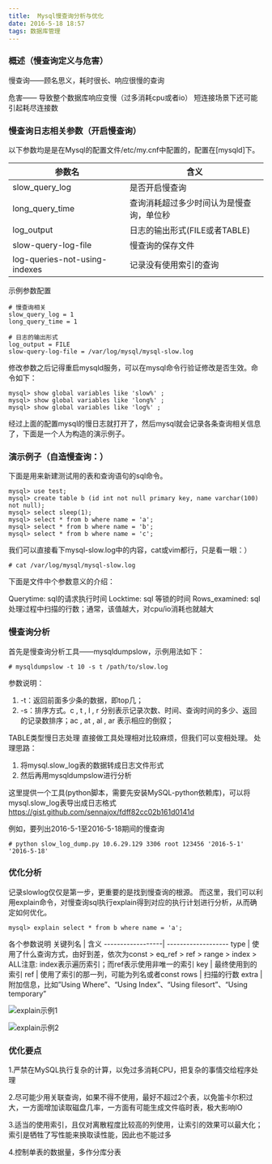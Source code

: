 ```yaml
---
title:  Mysql慢查询分析与优化
date: 2016-5-18 18:57
tags: 数据库管理
---
```


### 概述（慢查询定义与危害） ###
慢查询——顾名思义，耗时很长、响应很慢的查询

危害——
导致整个数据库响应变慢（过多消耗cpu或者io）
短连接场景下还可能引起耗尽连接数


### 慢查询日志相关参数（开启慢查询） ###
以下参数均是是在Mysql的配置文件/etc/my.cnf中配置的，配置在[mysqld]下。

参数名            |   	含义
---------------|------------------
slow_query_log	| 是否开启慢查询
long_query_time	| 查询消耗超过多少时间认为是慢查询，单位秒
log_output	|   日志的输出形式(FILE或者TABLE)
slow-query-log-file |	慢查询的保存文件
log-queries-not-using-indexes	      |   记录没有使用索引的查询

示例参数配置

```
# 慢查询相关
slow_query_log = 1
long_query_time = 1

# 日志的输出形式
log_output = FILE
slow-query-log-file = /var/log/mysql/mysql-slow.log

```

修改参数之后记得重启mysqld服务，可以在mysql命令行验证修改是否生效。命令如下：

```
mysql> show global variables like 'slow%' ;
mysql> show global variables like 'long%' ;
mysql> show global variables like 'log%' ;
```

经过上面的配置mysql的慢日志就打开了，然后mysql就会记录各条查询相关信息了，下面是一个人为构造的演示例子。

### 演示例子（自造慢查询：） ###
下面是用来新建测试用的表和查询语句的sql命令。
```
mysql> use test;
mysql> create table b (id int not null primary key, name varchar(100) not null);
mysql> select sleep(1);
mysql> select * from b where name = 'a';
mysql> select * from b where name = 'b';
mysql> select * from b where name = 'c';
```

我们可以直接看下mysql-slow.log中的内容，cat或vim都行，只是看一眼：）

```
# cat /var/log/mysql/mysql-slow.log
```
下面是文件中个参数意义的介绍：

Querytime: sql的请求执行时间
Locktime: sql 等锁的时间
Rows_examined: sql处理过程中扫描的行数；通常，该值越大，对cpu/io消耗也就越大

### 慢查询分析 ###
首先是慢查询分析工具——mysqldumpslow，示例用法如下：

```
# mysqldumpslow -t 10 -s t /path/to/slow.log
```
参数说明：
1. -t：返回前面多少条的数据，即top几；
2. -s：排序方式。c , t , l , r 分别表示记录次数、时间、查询时间的多少、返回的记录数排序；ac , at , al , ar 表示相应的倒叙；

TABLE类型慢日志处理
直接做工具处理相对比较麻烦，但我们可以变相处理。
处理思路：
1. 将mysql.slow_log表的数据转成日志文件形式
2. 然后再用mysqldumpslow进行分析

这里提供一个工具(python脚本，需要先安装MySQL-python依赖库)，可以将mysql.slow_log表导出成日志格式
https://gist.github.com/sennajox/fdff82cc02b161d0141d

例如，要列出2016-5-1至2016-5-18期间的慢查询

```
# python slow_log_dump.py 10.6.29.129 3306 root 123456 '2016-5-1' '2016-5-18'
```
### 优化分析 ###
记录slowlog仅仅是第一步，更重要的是找到慢查询的根源。
而这里，我们可以利用explain命令，对慢查询sql执行explain得到对应的执行计划进行分析，从而确定如何优化。

```
mysql> explain select * from b where name = 'a';
```
各个参数说明
关键列名	     |          含义
------------------| -------------------
type          |	使用了什么查询方式，由好到差，依次为const > eq_ref > ref > range > index > ALL注意: index表示遍历索引；而ref表示使用非唯一的索引
key	             |   最终使用到的索引
ref	    |      使用了索引的那一列，可能为列名或者const
rows  |   	扫描的行数
extra	|  附加信息，比如”Using Where”、“Using Index”、“Using filesort”、“Using temporary”

![explain示例1](http://7xr7kh.com1.z0.glb.clouddn.com/mysql%E6%85%A2%E6%9F%A5%E8%AF%A2%E5%88%86%E6%9E%901.png)


![explain示例2](http://7xr7kh.com1.z0.glb.clouddn.com/mysql%E6%85%A2%E6%9F%A5%E8%AF%A2%E5%88%86%E6%9E%902.png)

### 优化要点 ###

1.严禁在MySQL执行复杂的计算，以免过多消耗CPU，把复杂的事情交给程序处理

2.尽可能少用关联查询，如果不得不使用，最好不超过2个表，以免笛卡尔积过大，一方面增加读取磁盘几率，一方面有可能生成文件临时表，极大影响IO

3.适当的使用索引，且仅对离散程度比较高的列使用，让索引的效果可以最大化；索引是牺牲了写性能来换取读性能，因此也不能过多

4.控制单表的数据量，多作分库分表

